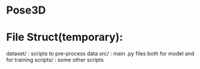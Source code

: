 # Pose3D

# File Struct(temporary): 
dataset/ : scripts to pre-process data
src/     : main .py files both for model and for training 
scripts/ : some other scripts



